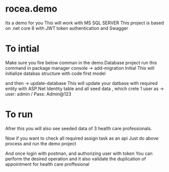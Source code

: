 # rocea.demo
Its a demo for you
This will work with MS SQL SERVER
This project is based on .net core 8 with JWT token authentication and Swagger

# To intial 
Make sure you fire below comman in the demo.Database project
run this command in package manager console
  -> add-migration Initial
  This will initialize databas structure with code first model

  and then 
  -> update-database
  This will update your datbase with required entity with ASP.Net Identity table and all seed data , which crete 1 user as 
  -> user: admin / Pass: Admin@123

# To run
Afrer this 
you will also see seeded data of 3 health care professionals.

Now if you want to check all required assign task as an api
Just do above process and run the demo project

And once login with postman, and authorizing user with token
You can perform the desired operation
and it also validate the duplication of appointment for health care proffesional

